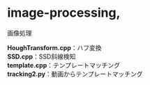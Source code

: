 # image-processing,
<p>画像処理</p>
<strong>HoughTransform.cpp</strong>：ハフ変換<br>
<strong>SSD.cpp</strong>：SSD斜線検知<br>
<strong>template.cpp</strong>：テンプレートマッチング<br>
<strong>tracking2.py</strong>：動画からテンプレートマッチング<br>
